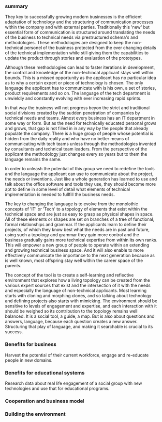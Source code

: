 ### summary

They key to successfully growing modern businesses is the efficient adaptation of technology and the structuring of communication processes within the company and with external parties. Traditionally this 'new' but essential form of communication is structured around translating the needs of the business to technical needs via prestructured schema's and methodologies. These methodologies are designed to keep the non-technical personel of the business protected from the ever changing details of the technical implementation while still giving them the capabilities to update the product through stories and evaluation of the prototypes.

Although these methodologies can lead to faster iterations in development, the control and knowledge of the non-techincal applicant stays well within bounds. This is a missed opportunity as the applicant has no particular idea as to why a certain expert or piece of technology is chosen. The only language the applicant has to communicate with is his own, a set of stories, product requirements and so on. The language of the tech department is unwieldly and constantly evolving with ever increasing rapid sprints. 

In that way the business will not progress beyon the strict and traditional social divisions created by the sudden penetration of companies by technical needs and teams. Almost every business has an IT department in some way or form. But as the need for technically educated personal grows and grows, that gap is not filled in in any way by the people that already populate the company. There is a huge group of people whose potential is hidden from the daily reality and who have no better means of communicating with tech teams unless through the methodologies invented by consultants and technical team leaders. From the perspective of the applicant the methodology just changes every so years but to them the language remains the same.

In order to unleash the potential of this group we need to redefine the tools and the language the applicant can use to communicate about the project, the needs or inventions. Just like a whole generation has learned to use and talk about the office software and tools they use, they should become more apt to define in some level of detail what elements of technical implementation is needed to fullfill the business needs. 

The key to changing the language is to evolve from the monolothic concepts of 'IT' or 'Tech' to a topology of elements that exist within the technical space and are just as easy to grasp as physical shapes in space. All of these elements or shapes are set on branches of a tree of functional, formal relationships and grammar. If the applicants learn to define their projects, of which they know best what the needs are in past and future, using such a topology and grammar they gain more control and the business gradually gains more technical expertise from within its own ranks. This will empower a new group of people to operate within an extending and growing technical business space. And it will also enable to more effectively communicate the importance to the next generation because as is well known, most offspring stay well within the career space of the parents. 

The concept of the tool is to create a self-learning and reflective environment that explores how a living topology can be created from the various expert sources that exist and the intersection of it with the needs and especially the language of non-technical applicants. Most learning starts with cloning and morphing clones, and so talking about technology and defining projects also starts with mimicking. The environment should be sensitive to levels of engagement and expertise, and each interaction with it should be weighed so its contribution to the topology remains well balanced. It is a social tool, a guide, a map. But is also about questions and answers, language, because each question creates a new answer. Structuring that play of language, and making it searchable is crucial to its success.

### Benefits for business

Harvest the potential of their current workforce, engage and re-educate people in new domains.

### Benefits for educational systems

Research data about real life engagement of a social group with new technologies and use that for educational programs. 

### Cooperation and business model

### Building the environment

